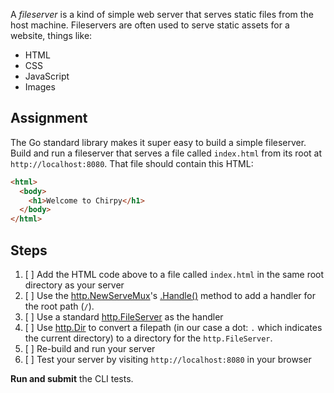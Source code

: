 A _fileserver_ is a kind of simple web server that serves static files from the host machine. Fileservers are often used to serve static assets for a website, things like:

- HTML
- CSS
- JavaScript
- Images

## Assignment

The Go standard library makes it super easy to build a simple fileserver. Build and run a fileserver that serves a file called `index.html` from its root at `http://localhost:8080`. That file should contain this HTML:

```html
<html>
  <body>
    <h1>Welcome to Chirpy</h1>
  </body>
</html>
```

## Steps

1. [ ] Add the HTML code above to a file called `index.html` in the same root directory as your server
2. [ ] Use the [http.NewServeMux](https://pkg.go.dev/net/http#NewServeMux)'s [.Handle()](https://pkg.go.dev/net/http#ServeMux.Handle) method to add a handler for the root path (`/`).
3. [ ] Use a standard [http.FileServer](https://pkg.go.dev/net/http#FileServer) as the handler
4. [ ] Use [http.Dir](https://pkg.go.dev/net/http#Dir) to convert a filepath (in our case a dot: `.` which indicates the current directory) to a directory for the `http.FileServer`.
5. [ ] Re-build and run your server
6. [ ] Test your server by visiting `http://localhost:8080` in your browser

**Run and submit** the CLI tests.